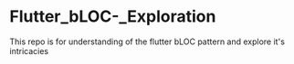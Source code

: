 # Flutter_bLOC-_Exploration
This repo is for understanding of the flutter bLOC pattern and explore it's intricacies
